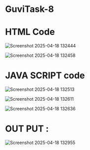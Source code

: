 # GuviTask-8

<h1>HTML Code</h1>

![Screenshot 2025-04-18 132444](https://github.com/user-attachments/assets/b99f82bf-4aa0-4778-a99f-47ca237d8bde)

![Screenshot 2025-04-18 132458](https://github.com/user-attachments/assets/f2ab06ec-f8c6-43c7-9cdf-41d114c9b179)

<h1>JAVA SCRIPT code</h1>

![Screenshot 2025-04-18 132513](https://github.com/user-attachments/assets/14becadd-cbdd-4230-8543-7a5271f80100)

![Screenshot 2025-04-18 132611](https://github.com/user-attachments/assets/9fd44903-7713-43bb-b7b7-69e1ace65850)

![Screenshot 2025-04-18 132636](https://github.com/user-attachments/assets/d1f7493a-0b0b-4072-8353-9e570f14c8f8)

<h1>OUT PUT : </h1>

![Screenshot 2025-04-18 132955](https://github.com/user-attachments/assets/c823e79f-2e09-41f9-a954-d2fd4ec78c7a)
